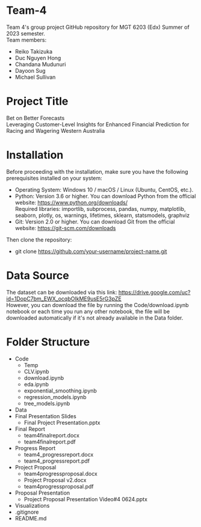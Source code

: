 # Team-4
Team 4's group project GitHub repository for MGT 6203 (Edx) Summer of 2023 semester. </br>
Team members: 
- Reiko Takizuka
- Duc Nguyen Hong 
- Chandana Mudunuri
- Dayoon Sug
- Michael Sullivan

# Project Title
Bet on Better Forecasts </br>
Leveraging Customer-Level Insights for Enhanced Financial Prediction for Racing and Wagering Western Australia

# Installation
Before proceeding with the installation, make sure you have the following prerequisites installed on your system:
- Operating System: Windows 10 / macOS / Linux (Ubuntu, CentOS, etc.).
- Python: Version 3.6 or higher. You can download Python from the official website: https://www.python.org/downloads/ </br>
Required libraries: importlib, subprocess, pandas, numpy, matplotlib, seaborn, plotly, os, warnings, lifetimes, sklearn, statsmodels, graphviz 
- Git: Version 2.0 or higher. You can download Git from the official website: https://git-scm.com/downloads

Then clone the repository:
- git clone https://github.com/your-username/project-name.git

# Data Source
The dataset can be downloaded via this link: https://drive.google.com/uc?id=1DopC7bm_EWX_ocqbOIkME9usE5rG3pZE </br>
However, you can download the file by running the Code/download.ipynb notebook or each time you run any other notebook, the file will be downloaded automatically if it's not already available in the Data folder.

# Folder Structure
- Code
  - Temp 
  - CLV.ipynb
  - download.ipynb
  - eda.ipynb
  - exponential_smoothing.ipynb
  - regression_models.ipynb
  - tree_models.ipynb
- Data
- Final Presentation Slides
  - Final Project Presentation.pptx
- Final Report
  - team4finalreport.docx 
  - team4finalreport.pdf 
- Progress Report
  - team4_progressreport.docx 
  - team4_progressreport.pdf 
- Project Proposal
  - team4progressproposal.docx
  - Project Proposal v2.docx
  - team4progressproposal.pdf 
- Proposal Presentation
  - Project Proposal Presentation Video#4 0624.pptx
- Visualizations
- .gitignore
- README.md
